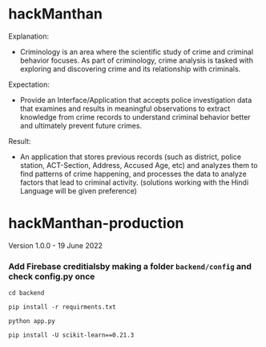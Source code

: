 # hackManthan


Explanation:
- Criminology is an area where the scientific study of crime and criminal behavior focuses.
  As part of criminology, crime analysis is tasked with exploring and discovering crime and
  its relationship with criminals.

Expectation:
- Provide an Interface/Application that accepts police investigation data that examines
  and results in meaningful observations to extract knowledge from crime records to
  understand criminal behavior better and ultimately prevent future crimes.

Result:
- An application that stores previous records (such as district, police station, ACT-Section,
  Address, Accused Age, etc) and analyzes them to find patterns of crime happening, and
  processes the data to analyze factors that lead to criminal activity. (solutions working
  with the Hindi Language will be given preference)


# hackManthan-production
Version 1.0.0 - 19 June 2022

### Add Firebase creditialsby making a folder ```backend/config``` and check config.py once 

```
cd backend 
```

```
pip install -r requirments.txt
```

```
python app.py
```

```
pip install -U scikit-learn==0.21.3
```